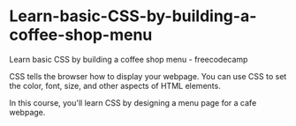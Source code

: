 # Learn-basic-CSS-by-building-a-coffee-shop-menu
Learn basic CSS by building a coffee shop menu - freecodecamp

CSS tells the browser how to display your webpage. You can use CSS to set the color, font, size, and other aspects of HTML elements.

In this course, you'll learn CSS by designing a menu page for a cafe webpage.